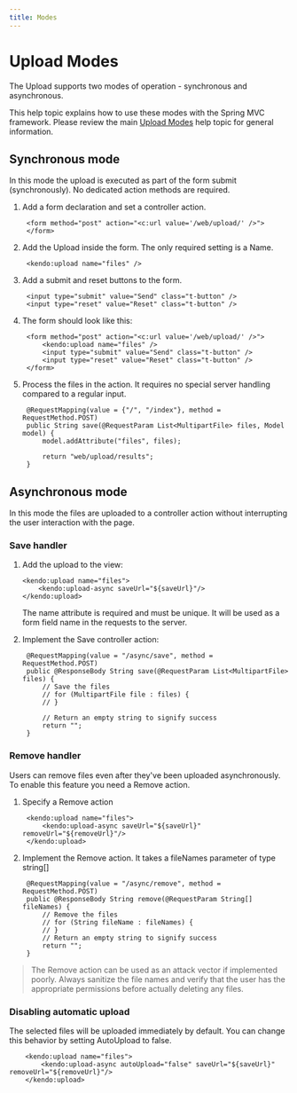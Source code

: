 ```yaml
---
title: Modes
---
```

# Upload Modes

The Upload supports two modes of operation - synchronous and asynchronous.

This help topic explains how to use these modes with the Spring MVC framework.
Please review the main [Upload Modes](/web/upload/modes) help topic for general information.

## Synchronous mode

In this mode the upload is executed as part of the form submit (synchronously). No dedicated action methods are required.

1. Add a form declaration and set a controller action.

        <form method="post" action="<c:url value='/web/upload/' />">
        </form>

2. Add the Upload inside the form. The only required setting is a Name.

        <kendo:upload name="files" />

3. Add a submit and reset buttons to the form.

        <input type="submit" value="Send" class="t-button" />
        <input type="reset" value="Reset" class="t-button" />

4. The form should look like this:

        <form method="post" action="<c:url value='/web/upload/' />">
            <kendo:upload name="files" />
            <input type="submit" value="Send" class="t-button" />
            <input type="reset" value="Reset" class="t-button" />
        </form>

5. Process the files in the action. It requires no special server handling compared to a regular input.

        @RequestMapping(value = {"/", "/index"}, method = RequestMethod.POST)
        public String save(@RequestParam List<MultipartFile> files, Model model) {
            model.addAttribute("files", files);

            return "web/upload/results";
        }

## Asynchronous mode

In this mode the files are uploaded to a controller action without interrupting the user interaction with the page.

### Save handler

1.  Add the upload to the view:

        <kendo:upload name="files">
            <kendo:upload-async saveUrl="${saveUrl}"/>
        </kendo:upload>

    The name attribute is required and must be unique.
    It will be used as a form field name in the requests to the server.

2. Implement the Save controller action:

        @RequestMapping(value = "/async/save", method = RequestMethod.POST)
        public @ResponseBody String save(@RequestParam List<MultipartFile> files) {
            // Save the files
            // for (MultipartFile file : files) {
            // }

            // Return an empty string to signify success
            return "";
        }

### Remove handler

Users can remove files even after they've been uploaded asynchronously. To enable this feature you need a Remove action.

1. Specify a Remove action

        <kendo:upload name="files">
            <kendo:upload-async saveUrl="${saveUrl}" removeUrl="${removeUrl}"/>
        </kendo:upload>

2. Implement the Remove action. It takes a fileNames parameter of type string[]

        @RequestMapping(value = "/async/remove", method = RequestMethod.POST)
        public @ResponseBody String remove(@RequestParam String[] fileNames) {
            // Remove the files
            // for (String fileName : fileNames) {
            // }
            // Return an empty string to signify success
            return "";
        }

> The Remove action can be used as an attack vector if implemented poorly. Always sanitize the file names and verify that the user has the appropriate permissions before actually deleting any files.

### Disabling automatic upload

The selected files will be uploaded immediately by default.
You can change this behavior by setting AutoUpload to false.

        <kendo:upload name="files">
            <kendo:upload-async autoUpload="false" saveUrl="${saveUrl}" removeUrl="${removeUrl}"/>
        </kendo:upload>

